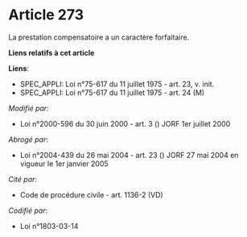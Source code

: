 # Article 273

La prestation compensatoire a un caractère forfaitaire.

**Liens relatifs à cet article**

**Liens**:

  - SPEC_APPLI: Loi n°75-617 du 11 juillet 1975 - art. 23, v. init.
  - SPEC_APPLI: Loi n°75-617 du 11 juillet 1975 - art. 24 (M)

_Modifié par_:

  - Loi n°2000-596 du 30 juin 2000 - art. 3 () JORF 1er juillet 2000

_Abrogé par_:

  - Loi n°2004-439 du 26 mai 2004 - art. 23 () JORF 27 mai 2004 en vigueur le 1er janvier 2005

_Cité par_:

  - Code de procédure civile - art. 1136-2 (VD)

_Codifié par_:

  - Loi n°1803-03-14
